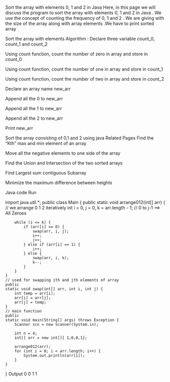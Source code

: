 Sort the array with elements 0, 1 and 2 in Java
Here, in this page we will discuss the program to sort the array with elements 0, 1 and 2 in Java . We use the concept of counting the frequency of 0, 1 and 2 . We are giving with the size of the array along with array elements .We have to print sorted array

Sort the array with elements
Algorithm :
Declare three variable count_0, count_1 and count_2

Using count function, count the number of zero in array and store in count_0

Using count function, count the number of one in array and store in count_1

Using count function, count the number of two in array and store in count_2

Declare an array name new_arr

Append all the 0 to new_arr

Append all the 1 to new_arr

Append all the 2 to new_arr

Print new_arr

Sort the array consisting of 0,1 and 2 using java
Related Pages
Find the “Kth” max and min element of an array 

Move all the negative elements to one side of the array

Find the Union and Intersection of the two sorted arrays

Find Largest sum contiguous Subarray

Minimize the maximum difference between heights 

Java code
Run

import java.util.*;
public
class Main {
    public
    static void arrange012(int[] arr) {  // we arrange 0 1 2 iteratively
        int i = 0, j = 0, k = arr.length - 1;
        // 0 to j-1  ==> All Zeroes

        while (i <= k) {
            if (arr[i] == 0) {
                swap(arr, i, j);
                i++;
                j++;
            } else if (arr[i] == 1) {
                i++;
            } else {
                swap(arr, i, k);
                k--;
            }
        }
    }
    // used for swapping ith and jth elements of array
    public
    static void swap(int[] arr, int i, int j) {
        int temp = arr[i];
        arr[i] = arr[j];
        arr[j] = temp;
    }
    // main function
    public
    static void main(String[] args) throws Exception {
        Scanner scn = new Scanner(System.in);
        
        int n = 4;
        int[] arr = new int[]{ 1,0,0,1}; 
    
        arrange012(arr);
        for (int i = 0; i < arr.length; i++) {
            System.out.println(arr[i]);
        }
    }
}
Output
0
0
1
1
